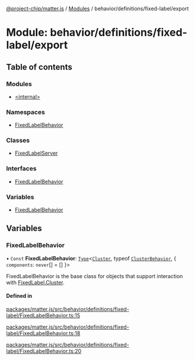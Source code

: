 [@project-chip/matter.js](../README.md) / [Modules](../modules.md) / behavior/definitions/fixed-label/export

# Module: behavior/definitions/fixed-label/export

## Table of contents

### Modules

- [\<internal\>](behavior_definitions_fixed_label_export._internal_.md)

### Namespaces

- [FixedLabelBehavior](behavior_definitions_fixed_label_export.FixedLabelBehavior.md)

### Classes

- [FixedLabelServer](../classes/behavior_definitions_fixed_label_export.FixedLabelServer.md)

### Interfaces

- [FixedLabelBehavior](../interfaces/behavior_definitions_fixed_label_export.FixedLabelBehavior-1.md)

### Variables

- [FixedLabelBehavior](behavior_definitions_fixed_label_export.md#fixedlabelbehavior)

## Variables

### FixedLabelBehavior

• `Const` **FixedLabelBehavior**: [`Type`](../interfaces/behavior_cluster_export.ClusterBehavior.Type.md)\<[`Cluster`](../interfaces/cluster_export.FixedLabel.Cluster.md), typeof [`ClusterBehavior`](behavior_cluster_export.ClusterBehavior.md), \{ `components`: `never`[] = [] }\>

FixedLabelBehavior is the base class for objects that support interaction with [FixedLabel.Cluster](cluster_export.FixedLabel.md#cluster).

#### Defined in

[packages/matter.js/src/behavior/definitions/fixed-label/FixedLabelBehavior.ts:15](https://github.com/project-chip/matter.js/blob/558e12c94a201592c28c7bc0743705360b3e5ca6/packages/matter.js/src/behavior/definitions/fixed-label/FixedLabelBehavior.ts#L15)

[packages/matter.js/src/behavior/definitions/fixed-label/FixedLabelBehavior.ts:18](https://github.com/project-chip/matter.js/blob/558e12c94a201592c28c7bc0743705360b3e5ca6/packages/matter.js/src/behavior/definitions/fixed-label/FixedLabelBehavior.ts#L18)

[packages/matter.js/src/behavior/definitions/fixed-label/FixedLabelBehavior.ts:20](https://github.com/project-chip/matter.js/blob/558e12c94a201592c28c7bc0743705360b3e5ca6/packages/matter.js/src/behavior/definitions/fixed-label/FixedLabelBehavior.ts#L20)
